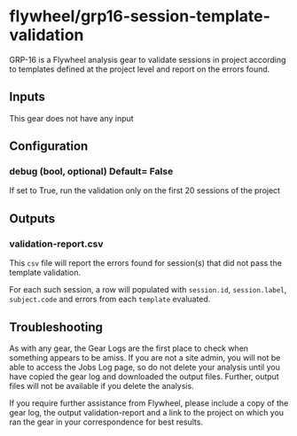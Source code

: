 # flywheel/grp16-session-template-validation

GRP-16 is a Flywheel analysis gear to validate sessions in project according to
templates defined at the project level and report on the errors found.

## Inputs

This gear does not have any input

## Configuration

### debug (bool, optional) Default= False

If set to True, run the validation only on the first 20 sessions of the project

## Outputs

### validation-report.csv

This `csv` file will report the errors found for session(s) that did
not pass the template validation.

For each such session, a row will populated with `session.id`, `session.label`, 
`subject.code` and errors from each `template` evaluated.

## Troubleshooting
As with any gear, the Gear Logs are the first place to check when something appears 
to be amiss. If you are not a site admin, you will not be able to access the Jobs 
Log page, so do not delete your analysis until you have copied the gear log and 
downloaded the output files. Further, output files will not be available if you 
delete the analysis.

If you require further assistance from Flywheel, please include a copy of the gear 
log, the output validation-report and a link to the project on which you ran 
the gear in your correspondence for best results.
